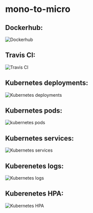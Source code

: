 # mono-to-micro

Dockerhub:
-----------
![Dockerhub](https://user-images.githubusercontent.com/55881867/224488057-8afef451-823d-4411-92c5-e2624b41e5bd.PNG)

Travis CI:
-----------
![Travis CI](https://user-images.githubusercontent.com/55881867/224538122-bef22b70-365f-4bb7-9167-6ff2907e7a6c.PNG)

Kubernetes deployments:
------------------------
![Kubernetes deployments](https://user-images.githubusercontent.com/55881867/224488503-36c4b859-5090-475d-be84-397f2faf9359.PNG)

Kubernetes pods:
------------------------
![kubernetes pods](https://user-images.githubusercontent.com/55881867/224488508-ffef9e12-7d1c-4729-b0a1-7ae6053e16e1.PNG)

Kubernetes services:
------------------------
![Kubernetes services](https://user-images.githubusercontent.com/55881867/224488510-13caee10-bbd4-43ee-b78f-fbacee601f86.PNG)

Kuberenetes logs:
------------------
![Kubernetes logs](https://user-images.githubusercontent.com/55881867/224488808-f978f1a4-4dbc-47cc-aaee-60f9f654f8a6.PNG)

Kuberenetes HPA:
------------------
![Kubernetes HPA](https://user-images.githubusercontent.com/55881867/224505984-7a900587-01c7-47e8-9eca-01ccd79d9087.PNG)

